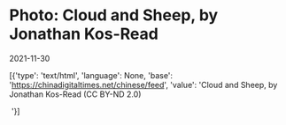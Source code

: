 # Photo: Cloud and Sheep, by Jonathan Kos-Read

2021-11-30

[{'type': 'text/html', 'language': None, 'base': 'https://chinadigitaltimes.net/chinese/feed', 'value': 'Cloud and Sheep, by Jonathan Kos-Read (CC BY-ND 2.0)

&nbsp;'}]